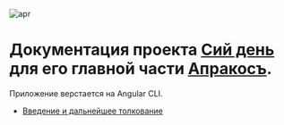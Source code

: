 ![apr](https://4.bp.blogspot.com/-YwQ8PL9Ml_g/Xc6ViMiv96I/AAAAAAAAEl0/21Cl0nIvEW0bAW5KQfAFevmbZUashMVDwCK4BGAYYCw/s1600/Group%2B2.png)


# **Документация проекта [Cий день](https://a374ru.github.io/) для его главной части [Апракосъ](https://aprakos.ru/html/APRAKOS/stvol.html).** 


Приложение верстается на Angular CLI.


* [Введение и дальнейшее толкование](введение.html)

<br>
